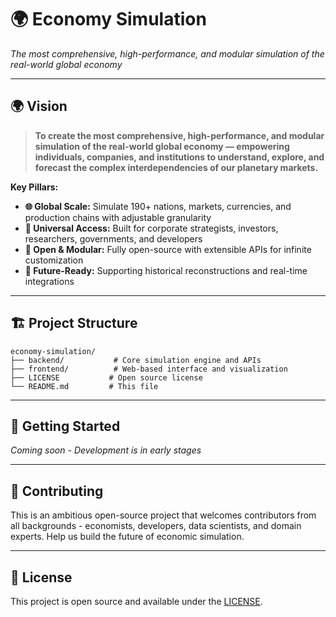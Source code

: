 # 🌍 Economy Simulation

*The most comprehensive, high-performance, and modular simulation of the real-world global economy*

---

## 🌍 Vision

> **To create the most comprehensive, high-performance, and modular simulation of the real-world global economy — empowering individuals, companies, and institutions to understand, explore, and forecast the complex interdependencies of our planetary markets.**

**Key Pillars:**
- **🌐 Global Scale:** Simulate 190+ nations, markets, currencies, and production chains with adjustable granularity
- **👥 Universal Access:** Built for corporate strategists, investors, researchers, governments, and developers
- **🔧 Open & Modular:** Fully open-source with extensible APIs for infinite customization
- **🚀 Future-Ready:** Supporting historical reconstructions and real-time integrations

---

## 🏗️ Project Structure

```
economy-simulation/
├── backend/           # Core simulation engine and APIs
├── frontend/          # Web-based interface and visualization
├── LICENSE           # Open source license
└── README.md         # This file
```

---

## 🚀 Getting Started

*Coming soon - Development is in early stages*

---

## 🤝 Contributing

This is an ambitious open-source project that welcomes contributors from all backgrounds - economists, developers, data scientists, and domain experts. Help us build the future of economic simulation.

---

## 📄 License

This project is open source and available under the [LICENSE](LICENSE).